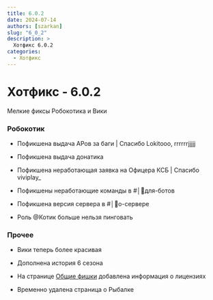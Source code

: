 ```yaml
---
title: 6.0.2
date: 2024-07-14
authors: [szarkan]
slug: "6_0_2"
description: >
  Хотфикс 6.0.2
categories:
  - Хотфикс
---
```


# Хотфикс - 6.0.2

Мелкие фиксы Робокотика и Вики

<!-- more -->


### Робокотик

- Пофикшена выдача АРов за баги | Спасибо Lokitooo, rrrrrrjjjjj

- Пофикшена выдача донатика

- Пофикшена неработающая заявка на Офицера КСБ | Спасибо viviplay_ 

- Пофикшены неработающие команды в #│🤖для-ботов 

- Пофикшена версия сервера в #│💝о-сервере 

- Роль @Котик больше нельзя пинговать

### Прочее

- Вики теперь более красивая

- Дополнена история 6 сезона

- На странице [Общие фишки](<https://wiki.catcraftmc.ru/gameplay/unique/qol/>) добавлена информация о лицензиях

- Временно удалена страница о Рыбалке
